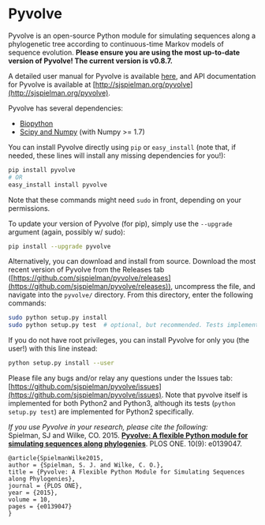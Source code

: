 Pyvolve
============

Pyvolve is an open-source Python module for simulating sequences along a phylogenetic tree according to continuous-time Markov models of sequence evolution. **Please ensure you are using the most up-to-date version of Pyvolve! The current version is v0.8.7.** 

A detailed user manual for Pyvolve is available [here](https://github.com/sjspielman/pyvolve/raw/master/user_manual/pyvolve_manual.pdf), and API documentation for Pyvolve is available at [http://sjspielman.org/pyvolve](http://sjspielman.org/pyvolve).

Pyvolve has several dependencies:
* [Biopython](http://biopython.org/wiki/Download)
* [Scipy and Numpy](http://www.scipy.org/install.html) (with Numpy >= 1.7)

You can install Pyvolve directly using `pip` or `easy_install` (note that, if needed, these lines will install any missing dependencies for you!):
```bash
pip install pyvolve
# OR
easy_install install pyvolve
```
Note that these commands might need `sudo` in front, depending on your permissions.

To update your version of Pyvolve (for pip), simply use the `--upgrade` argument (again, possibly w/ sudo):
```bash
pip install --upgrade pyvolve
```

Alternatively, you can download and install from source. Download the most recent version of Pyvolve from the Releases tab ([https://github.com/sjspielman/pyvolve/releases](https://github.com/sjspielman/pyvolve/releases)), uncompress the file, and navigate into the `pyvolve/` directory. From this directory, enter the following commands:
```bash
sudo python setup.py install
sudo python setup.py test  # optional, but recommended. Tests implemented **for Python2 only**
```

If you do not have root privileges, you can install Pyvolve for only you (the user!) with this line instead:
```bash
python setup.py install --user
```

Please file any bugs and/or relay any questions under the Issues tab: [https://github.com/sjspielman/pyvolve/issues](https://github.com/sjspielman/pyvolve/issues).
Note that pyvolve itself is implemented for both Python2 and Python3, although its tests (``python setup.py test``) are implemented for Python2 specifically.

*If you use Pyvolve in your research, please cite the following:* <br>
Spielman, SJ and Wilke, CO. 2015. [**Pyvolve: A flexible Python module for simulating sequences along phylogenies**](http://journals.plos.org/plosone/article?id=10.1371/journal.pone.0139047). PLOS ONE. 10(9): e0139047.

```
@article{SpielmanWilke2015,
author = {Spielman, S. J. and Wilke, C. O.},
title = {Pyvolve: A Flexible Python Module for Simulating Sequences along Phylogenies},
journal = {PLOS ONE},
year = {2015},
volume = 10,
pages = {e0139047}
}
```


